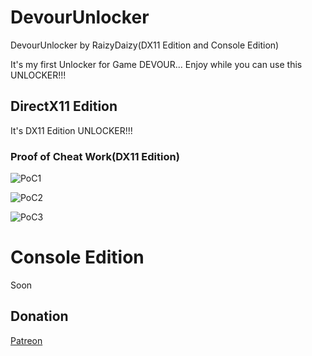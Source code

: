 # DevourUnlocker
DevourUnlocker by RaizyDaizy(DX11 Edition and Console Edition)

It's my first Unlocker for Game DEVOUR... Enjoy while you can use this UNLOCKER!!!

## DirectX11 Edition

It's DX11 Edition UNLOCKER!!! 

### Proof of Cheat Work(DX11 Edition)

![PoC1](https://user-images.githubusercontent.com/123252472/217494056-66cfedb6-9eae-4079-89fb-c84800c8d37a.png)

![PoC2](https://user-images.githubusercontent.com/123252472/217494117-5a2220d6-395e-4198-ac5a-e8a3bc5f4304.png)

![PoC3](https://user-images.githubusercontent.com/123252472/217494226-9b7cd73c-7087-47b0-8f85-a4b8a59a051d.png)

# Console Edition

Soon

## Donation

[Patreon](https://patreon.com/raizydaizy)
